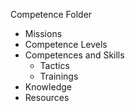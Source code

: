 Competence Folder
- Missions
- Competence Levels
- Competences and Skills
	- Tactics
	- Trainings
- Knowledge
- Resources
